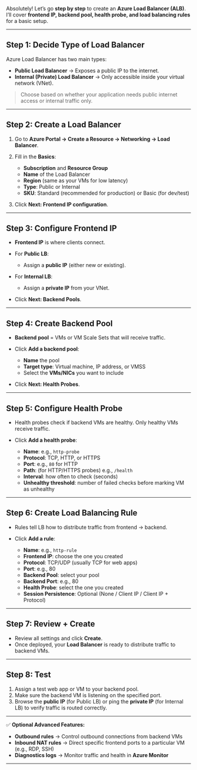 Absolutely! Let’s go **step by step** to create an **Azure Load Balancer (ALB)**. I’ll cover **frontend IP, backend pool, health probe, and load balancing rules** for a basic setup.

---

## **Step 1: Decide Type of Load Balancer**

Azure Load Balancer has two main types:

- **Public Load Balancer** → Exposes a public IP to the internet.
- **Internal (Private) Load Balancer** → Only accessible inside your virtual network (VNet).

> Choose based on whether your application needs public internet access or internal traffic only.

---

## **Step 2: Create a Load Balancer**

1. Go to **Azure Portal → Create a Resource → Networking → Load Balancer**.
2. Fill in the **Basics**:

   - **Subscription** and **Resource Group**
   - **Name** of the Load Balancer
   - **Region** (same as your VMs for low latency)
   - **Type**: Public or Internal
   - **SKU**: Standard (recommended for production) or Basic (for dev/test)

3. Click **Next: Frontend IP configuration**.

---

## **Step 3: Configure Frontend IP**

- **Frontend IP** is where clients connect.
- For **Public LB**:

  - Assign a **public IP** (either new or existing).

- For **Internal LB**:

  - Assign a **private IP** from your VNet.

- Click **Next: Backend Pools**.

---

## **Step 4: Create Backend Pool**

- **Backend pool** = VMs or VM Scale Sets that will receive traffic.
- Click **Add a backend pool**:

  - **Name** the pool
  - **Target type**: Virtual machine, IP address, or VMSS
  - Select the **VMs/NICs** you want to include

- Click **Next: Health Probes**.

---

## **Step 5: Configure Health Probe**

- Health probes check if backend VMs are healthy. Only healthy VMs receive traffic.
- Click **Add a health probe**:

  - **Name**: e.g., `http-probe`
  - **Protocol**: TCP, HTTP, or HTTPS
  - **Port**: e.g., `80` for HTTP
  - **Path**: (for HTTP/HTTPS probes) e.g., `/health`
  - **Interval**: how often to check (seconds)
  - **Unhealthy threshold**: number of failed checks before marking VM as unhealthy

---

## **Step 6: Create Load Balancing Rule**

- Rules tell LB how to distribute traffic from frontend → backend.
- Click **Add a rule**:

  - **Name**: e.g., `http-rule`
  - **Frontend IP**: choose the one you created
  - **Protocol**: TCP/UDP (usually TCP for web apps)
  - **Port**: e.g., 80
  - **Backend Pool**: select your pool
  - **Backend Port**: e.g., 80
  - **Health Probe**: select the one you created
  - **Session Persistence**: Optional (None / Client IP / Client IP + Protocol)

---

## **Step 7: Review + Create**

- Review all settings and click **Create**.
- Once deployed, your **Load Balancer** is ready to distribute traffic to backend VMs.

---

## **Step 8: Test**

1. Assign a test web app or VM to your backend pool.
2. Make sure the backend VM is listening on the specified port.
3. Browse the **public IP** (for Public LB) or ping the **private IP** (for Internal LB) to verify traffic is routed correctly.

---

✅ **Optional Advanced Features:**

- **Outbound rules** → Control outbound connections from backend VMs
- **Inbound NAT rules** → Direct specific frontend ports to a particular VM (e.g., RDP, SSH)
- **Diagnostics logs** → Monitor traffic and health in **Azure Monitor**

---
